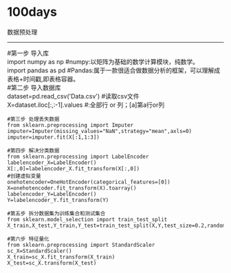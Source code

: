 100days
===========
数据预处理
___________
#第一步 导入库  
import numpy as np        #numpy:以矩阵为基础的数学计算模块，纯数学。  
import pandas as pd       #Pandas:属于一款很适合做数据分析的框架，可以理解成表格+时间戳,即表格容器。  
#第二步 导入数据库  
dataset=pd.read_csv('Data.csv')   #读取csv文件  
X=dataset.iloc[:,:-1].values      #:全部行 or 列；[a]第a行or列

    #第三步 处理丢失数据
    from sklearn.preprocessing import Imputer
    imputer=Imputer(missing_values="NaN",strategy="mean",axls=0)
    imputer=imputer.fit(X[:1,1:3])

    #第四步 解决分类数据
    from sklearn.preprocessing import LabelEncoder
    labelencoder_X=LabelEncoder()
    X[:,0]=labelencoder_X.fit_transform(X[:,0])
    #创建虚拟变量
    onehotencoder=OneHotEncoder(categorical_features=[0])
    X=onehotencoder.fit_transform(X).toarray()
    labelencoder_Y=LabelEncoder()
    Y=labelencoder_Y.fit_transform(Y)

    #第五步 拆分数据集为训练集合和测试集合
    from sklearn.model_selection import train_test_split
    X_train,X_test,Y_train,Y_test=train_test_split(X,Y,test_size=0.2,random_state=0)

    #第六步 特征量化
    from sklearn.preprocessing import StandardScaler
    sc_X=StandardScaler()
    X_train=sc_X.fit_transform(X_train)
    X_test=sc_X.transform(X_test)
